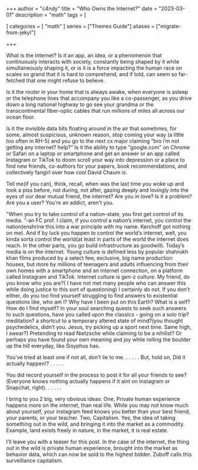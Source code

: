 +++
author = "c4ndy"
title = "Who Owns the Internet?"
date = "2023-03-01"
description = "math"
tags = [
    
    
]
categories = [
    "math"
]
series = ["Themes Guide"]
aliases = ["migrate-from-jekyl"]

+++

What is the Internet? Is it an app, an idea, or a phenomenon that continuously interacts with society, constantly being shaped by it while simultaneously shaping it, or is it is a force impacting the human race on scales so grand that it is hard to comprehend, and if told, can seem so far-fetched that one might refuse to believe.

Is it the router in your home that is always awake, when everyone is asleep or the telephone lines that accompany you like a co-passenger, as you drive down a long national highway to go see your grandma or the transcontinental fiber-optic cables that run millions of miles all across our ocean floor.

Is it the invisible data bits floating around in the air that sometimes, for some, almost suspicious, unknown reason, stop coming your way (a little too often in RH-5) and you go to the next cs major claiming “bro i’m not getting any internet? help?” Is it the ability to type "google.com" on Chrome or Safari on a laptop or smartphone and get an answer or an app called Instagram or TikTok to doom scroll your way into depression or a place to find new friends, co-authors for your papers, book recommendations, and collectively fangirl over how cool David Chaum is.

Tell me(if you can), think, recall, when was the last time you woke up and took a piss before, not during, not after, gazing deeply and lovingly into the eyes of our dear mutual friend, the internet? Are you in love? Is it a problem? Are you a user? You’re an addict, aren't you.

"When you try to take control of a nation-state, you first get control of its media. ”-an FC prof. I claim, if you control a nation’s internet, you control the nation(enshrine this into a war principle with my name. Kerchoff got nothing on me). And if by luck you happen to control the world’s internet, well, you kinda sorta control the world(at least in parts of the world the internet does reach. In the other parts, you go build infrastructure as goodwill). Today’s media is on the internet. Young culture is defined less by popular shahrukh khan films produced by a select few, exclusive, big name production houses, but more by millions of teenagers and adults influencing from their own homes with a smartphone and an internet connection, on a platform called Instagram and TikTok. Internet culture is gen-z culture. My friend, do you know who you are?( I have not met many people who can answer this while doing justice to this sort of questioning) I certainly do not. If you don’t either, do you too find yourself struggling to find answers to existential questions like, who am I? Why have I been put on this Earth? What is a self? How do I find myself? In your soul searching quests to seek such answers to such questions, have you called upon the classics - going on a solo trip? meditation? a shortcut to a temporary altered state of mind?(you thought psychedelics, didn’t you. Jesus, try picking up a sport next time. Same high, I swear?) Pretending to read Nietzsche while claiming to be a nihilist? Or perhaps you have found your own meaning and joy while rolling the boulder up the hill everyday, like Sisyphus has. 

You’ve tried at least one if not all, don’t lie to me. 
.
.
.
.
.
But, hold on,
Did it actually happen!?
.
.
.
.
.

You did record yourself in the process to post it for all your friends to see? (Everyone knows nothing actually happens if it aint on Instagram or Snapchat, right).
.
.
.
.
.

I bring to you 2 big, very obvious ideas:
One, Private human experience happens more on the internet, than real life. While you may not know much about yourself, your instagram feed knows you better than your best friend, your parents, or your teacher. 
Two, Capitalism. Yes, the idea of taking something out in the wild, and bringing it into the market as a commodity. Example, land exists freely in nature, in the market, it is real estate. 


I’ll leave you with a teaser for this post.
In the case of the internet, the thing out in the wild is private human experience,  brought into the market as behavior data, which can now be sold to the highest bidder. Zuboff calls this surveillance capitalism. 

